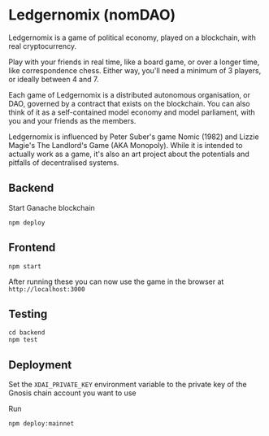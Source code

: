 # Ledgernomix (nomDAO)

Ledgernomix is a game of political economy, played on a
blockchain, with real cryptocurrency.

Play with your friends in real time, like a board game, or
over a longer time, like correspondence chess. Either way,
you'll need a minimum of 3 players, or ideally between 4
and 7.

Each game of Ledgernomix is a distributed autonomous
organisation, or DAO, governed by a contract that exists
on the blockchain. You can also think of it as a
self-contained model economy and model parliament, with
you and your friends as the members.

Ledgernomix is influenced by Peter Suber's game Nomic (1982) and Lizzie
Magie's The Landlord's Game (AKA Monopoly). While it is intended to
actually work as a game, it's also an art project about the potentials
and pitfalls of decentralised systems.

## Backend

Start Ganache blockchain

```
npm deploy
```

## Frontend

```
npm start
```

After running these you can now use the game in the browser at `http://localhost:3000`

## Testing

```
cd backend
npm test
```

## Deployment

Set the `XDAI_PRIVATE_KEY` environment variable to the private key of the Gnosis chain account you want to use

Run

```
npm deploy:mainnet
```
